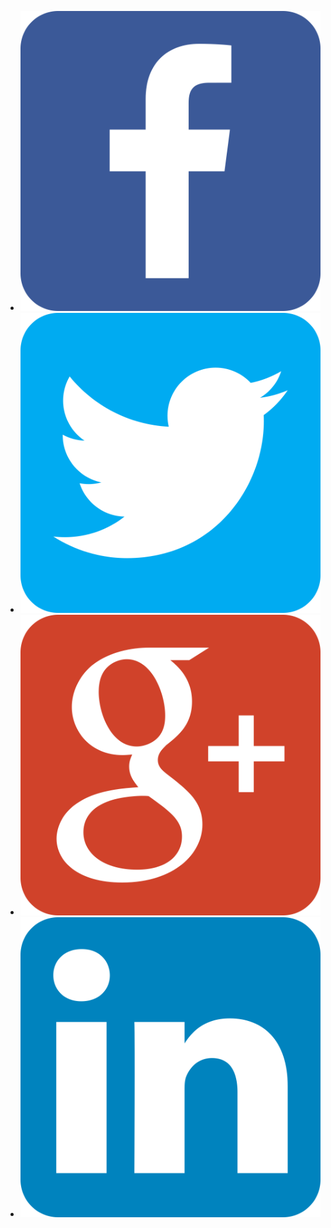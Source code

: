 
<ul class="share-buttons">
  <li><a href="https://www.facebook.com/sharer/sharer.php?u={{site.url}}{{page.url}}&t=" title="Share on Facebook" target="_blank" onclick="window.open('https://www.facebook.com/sharer/sharer.php?u=' + encodeURIComponent({{site.url}}{{page.url}}) + '&t=' + encodeURIComponent(document.title)); return false;"><img alt="Share on Facebook" src="/images/icons/Facebook.svg"></a></li>
  <li><a href="https://twitter.com/intent/tweet?source={{site.url}}{{page.url}}&text=:%20{{site.url}}{{page.url}}&via=micnasti" target="_blank" title="Tweet" onclick="window.open('https://twitter.com/intent/tweet?text=' + encodeURIComponent(document.title) + ':%20'  + encodeURIComponent({{site.url}}{{page.url}})); return false;"><img alt="Tweet" src="/images/icons/Twitter.svg"></a></li>
  <li><a href="https://plus.google.com/share?url={{site.url}}{{page.url}}" target="_blank" title="Share on Google+" onclick="window.open('https://plus.google.com/share?url=' + encodeURIComponent({{site.url}}{{page.url}})); return false;"><img alt="Share on Google+" src="/images/icons/Google+.svg"></a></li>
  <li><a href="http://www.linkedin.com/shareArticle?mini=true&url={{site.url}}{{page.url}}&title=&summary=&source={{site.url}}{{page.url}}" target="_blank" title="Share on LinkedIn" onclick="window.open('http://www.linkedin.com/shareArticle?mini=true&url=' + encodeURIComponent({{site.url}}{{page.url}}) + '&title=' +  encodeURIComponent(document.title)); return false;"><img alt="Share on LinkedIn" src="/images/icons/LinkedIn.svg"></a></li>
</ul>